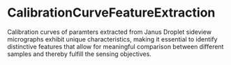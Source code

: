 # CalibrationCurveFeatureExtraction
Calibration curves of paramters extracted from Janus Droplet sideview micrographs exhibit unique characteristics, making it essential to identify distinctive features that allow for meaningful comparison between different samples and thereby fulfill the sensing objectives. 
